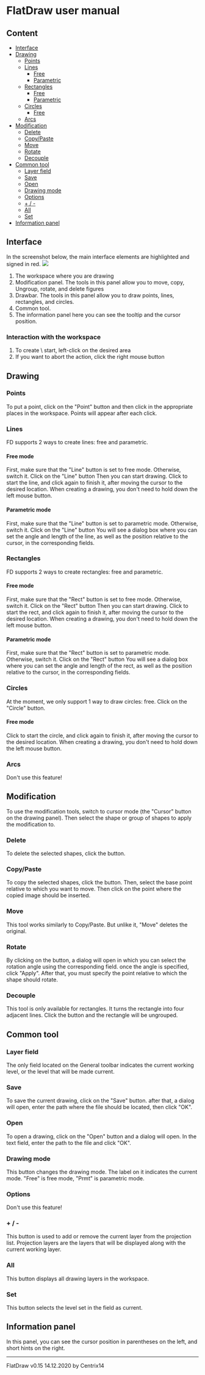 # FlatDraw user manual

## Content
+ [Interface](#interface)
+ [Drawing](#drawing)
    - [Points](#points)
	- [Lines](#lines)
	    - [Free](#lfree)
	    - [Parametric](#lprm)
	- [Rectangles](#rect)
	    - [Free](#rfree)
	    - [Parametric](#rprm)
	- [Circles](#circles)
	    - [Free](#cfree)
	- [Arcs](#arcs)
+ [Modification](#mod)
    - [Delete](#delete)
	- [Copy/Paste](#cp)
	- [Move](#move)
	- [Rotate](#rotate)
	- [Decouple](#dc)
+ [Common tool](#ct)
    - [Layer field](#lf)
	- [Save](#save)
	- [Open](#open)
	- [Drawing mode](#dm)
	- [Options](#opt)
	- [+ / -](#+-)
	- [All](#all)
	- [Set](#set)
+ [Information panel](#ip)

<a name="interface"></a>
## Interface
In the screenshot below, the main interface elements are highlighted and signed in red.
![](ui.png)
1. The workspace where you are drawing
2. Modification panel. The tools in this panel allow you to move, copy, Ungroup, rotate, and delete figures
3. Drawbar. The tools in this panel allow you to draw points, lines, rectangles, and circles.
4. Common tool.
5. The information panel here you can see the tooltip and the cursor position.

### Interaction with the workspace
1. To create \ start, left-click on the desired area
2. If you want to abort the action, click the right mouse button

<a name="drawing"></a>
## Drawing
<a name="points"></a>
### Points
To put a point, click on the "Point" button and then click in the appropriate places in the workspace. Points will appear after each click.

<a name="lines"></a>
### Lines
FD supports 2 ways to create lines: free and parametric.

<a name="lfree"></a>
#### Free mode
First, make sure that the "Line" button is set to free mode. Otherwise, switch it. Click on the "Line" button
Then you can start drawing. Click to start the line, and click again to finish it, after moving the cursor to the desired location. When creating a drawing, you don't need to hold down the left mouse button.

<a name="lprm"></a>
#### Parametric mode
First, make sure that the "Line" button is set to parametric mode. Otherwise, switch it. Click on the "Line" button
You will see a dialog box where you can set the angle and length of the line, as well as the position relative to the cursor, in the corresponding fields.

<a name="rect"></a>
### Rectangles
FD supports 2 ways to create rectangles: free and parametric.

<a name="rfree"></a>
#### Free mode
First, make sure that the "Rect" button is set to free mode. Otherwise, switch it. Click on the "Rect" button
Then you can start drawing. Click to start the rect, and click again to finish it, after moving the cursor to the desired location. When creating a drawing, you don't need to hold down the left mouse button.

<a name="rprm"></a>
#### Parametric mode
First, make sure that the "Rect" button is set to parametric mode. Otherwise, switch it. Click on the "Rect" button
You will see a dialog box where you can set the angle and length of the rect, as well as the position relative to the cursor, in the corresponding fields.

<a name="circles"></a>
### Circles
At the moment, we only support 1 way to draw circles: free. Click on the "Circle" button.

<a name="cfree"></a>
#### Free mode
Click to start the circle, and click again to finish it, after moving the cursor to the desired location. When creating a drawing, you don't need to hold down the left mouse button.

<a name="arcs"></a>
### Arcs
Don't use this feature!

<a name="mod"></a>
## Modification
To use the modification tools, switch to cursor mode (the "Cursor" button on the drawing panel). Then select the shape or group of shapes to apply the modification to.

<a name="delete"></a>
### Delete
To delete the selected shapes, click the button.

<a name="cp"></a>
### Copy/Paste
To copy the selected shapes, click the button. Then, select the base point relative to which you want to move. Then click on the point where the copied image should be inserted.

<a name="move"></a>
### Move
This tool works similarly to Copy/Paste. But unlike it, "Move" deletes the original.

<a name="rotate"></a>
### Rotate
By clicking on the button, a dialog will open in which you can select the rotation angle using the corresponding field. once the angle is specified, click "Apply".
After that, you must specify the point relative to which the shape should rotate.

<a name="dc"></a>
### Decouple
This tool is only available for rectangles. It turns the rectangle into four adjacent lines.
Click the button and the rectangle will be ungrouped.

<a name="ct"></a>
## Common tool
<a name="lf"></a>
### Layer field
The only field located on the General toolbar indicates the current working level, or the level that will be made current.

<a name="save"></a>
### Save 
To save the current drawing, click on the "Save" button. after that, a dialog will open, enter the path where the file should be located, then click "OK".

<a name="open"></a>
### Open
To open a drawing, click on the "Open" button and a dialog will open. In the text field, enter the path to the file and click "OK".

<a name="dm"></a>
### Drawing mode
This button changes the drawing mode. The label on it indicates the current mode. "Free" is free mode, "Prmt" is parametric mode.

<a name="opt"></a>
### Options
Don't use this feature!

<a name="+-"></a>
### + / -
This button is used to add or remove the current layer from the projection list. Projection layers are the layers that will be displayed along with the current working layer.

<a name="all"></a>
### All
This button displays all drawing layers in the workspace.

<a name="set"></a>
### Set
This button selects the level set in the field as current.

<a name="ip"></a>
## Information panel
In this panel, you can see the cursor position in parentheses on the left, and short hints on the right.

---
FlatDraw v0.15 14.12.2020 by Centrix14
